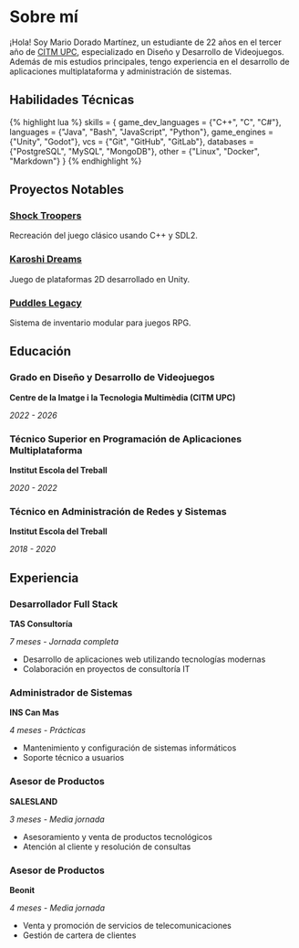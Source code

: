 # Sobre mí

¡Hola! Soy Mario Dorado Martínez, un estudiante de 22 años en el tercer año de <a href="https://www.citm.upc.edu/esp/estudis/graus-videojocs/">CITM UPC</a>, especializado en Diseño y Desarrollo de Videojuegos. Además de mis estudios principales, tengo experiencia en el desarrollo de aplicaciones multiplataforma y administración de sistemas.

## Habilidades Técnicas

{% highlight lua %}
skills = {
    game_dev_languages = {"C++", "C", "C#"},
    languages = {"Java", "Bash", "JavaScript", "Python"},
    game_engines = {"Unity", "Godot"},
    vcs = {"Git", "GitHub", "GitLab"},
    databases = {"PostgreSQL", "MySQL", "MongoDB"},
    other = {"Linux", "Docker", "Markdown"}
}
{% endhighlight %}

## Proyectos Notables

<div class="grid">
  <div class="card">
    <h3><a href="{{ site.baseurl_root }}/projects/2024-01-10-schock-troopers">Shock Troopers</a></h3>
    <p>Recreación del juego clásico usando C++ y SDL2.</p>
  </div>
  <div class="card">
    <h3><a href="{{ site.baseurl_root }}/projects/2024-02-01-karoshi-dreams">Karoshi Dreams</a></h3>
    <p>Juego de plataformas 2D desarrollado en Unity.</p>
  </div>
  <div class="card">
    <h3><a href="{{ site.baseurl_root }}/projects/2024-06-13-puddles-legacy">Puddles Legacy</a></h3>
    <p>Sistema de inventario modular para juegos RPG.</p>
  </div>
</div>

## Educación

<div class="grid">
  <div class="card">
    <h3>Grado en Diseño y Desarrollo de Videojuegos</h3>
    <p class="card-subtitle"><strong>Centre de la Imatge i la Tecnologia Multimèdia (CITM UPC)</strong></p>
    <p class="card-subtitle"><em>2022 - 2026</em></p>
  </div>
  
  <div class="card">
    <h3>Técnico Superior en Programación de Aplicaciones Multiplataforma</h3>
    <p class="card-subtitle"><strong>Institut Escola del Treball</strong></p>
    <p class="card-subtitle"><em>2020 - 2022</em></p>
  </div>
  
  <div class="card">
    <h3>Técnico en Administración de Redes y Sistemas</h3>
    <p class="card-subtitle"><strong>Institut Escola del Treball</strong></p>
    <p class="card-subtitle"><em>2018 - 2020</em></p>
  </div>
</div>

## Experiencia

<div class="grid">
  <div class="card">
    <h3>Desarrollador Full Stack</h3>
    <p class="card-subtitle"><strong>TAS Consultoría</strong></p>
    <p class="card-subtitle"><em>7 meses - Jornada completa</em></p>
    <ul>
      <li>Desarrollo de aplicaciones web utilizando tecnologías modernas</li>
      <li>Colaboración en proyectos de consultoría IT</li>
    </ul>
  </div>

  <div class="card">
    <h3>Administrador de Sistemas</h3>
    <p class="card-subtitle"><strong>INS Can Mas</strong></p>
    <p class="card-subtitle"><em>4 meses - Prácticas</em></p>
    <ul>
      <li>Mantenimiento y configuración de sistemas informáticos</li>
      <li>Soporte técnico a usuarios</li>
    </ul>
  </div>

  <div class="card">
    <h3>Asesor de Productos</h3>
    <p class="card-subtitle"><strong>SALESLAND</strong></p>
    <p class="card-subtitle"><em>3 meses - Media jornada</em></p>
    <ul>
      <li>Asesoramiento y venta de productos tecnológicos</li>
      <li>Atención al cliente y resolución de consultas</li>
    </ul>
  </div>

  <div class="card">
    <h3>Asesor de Productos</h3>
    <p class="card-subtitle"><strong>Beonit</strong></p>
    <p class="card-subtitle"><em>4 meses - Media jornada</em></p>
    <ul>
      <li>Venta y promoción de servicios de telecomunicaciones</li>
      <li>Gestión de cartera de clientes</li>
    </ul>
  </div>
</div>